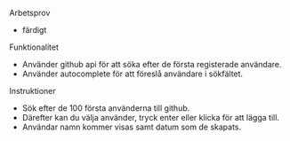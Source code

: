 Arbetsprov

* färdigt

Funktionalitet

* Använder github api för att söka efter de första registerade användare.
* Använder autocomplete för att föreslå användare i sökfältet.

Instruktioner

* Sök efter de 100 första använderna till github.
* Därefter kan du välja använder, tryck enter eller klicka för att lägga till.
* Användar namn kommer visas samt datum som de skapats.
